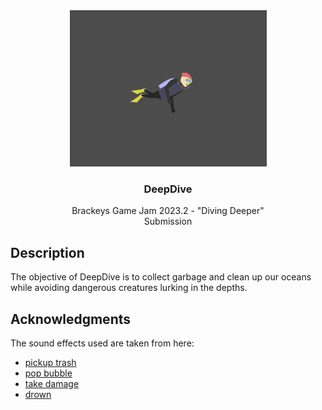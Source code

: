 <div align="center">
  <a href="https://github.com/johannes-p/DeepDive">
    <img src="logo.gif" alt="Logo" width="315" height="250">
  </a>

  <h3 align="center">DeepDive</h3>
    <p align="center">
    Brackeys Game Jam 2023.2 - "Diving Deeper"
    <br />
    Submission
    </p>
</div>


## Description

The objective of DeepDive is to collect garbage and clean up our oceans while avoiding dangerous creatures lurking in the depths.

## Acknowledgments

The sound effects used are taken from here:
- [pickup trash](https://opengameart.org/content/5-break-crunch-impacts)
- [pop bubble](https://opengameart.org/content/bubbles-pop)
- [take damage](https://opengameart.org/content/damage-taken)
- [drown](https://opengameart.org/content/40-cc0-water-splash-slime-sfx)
